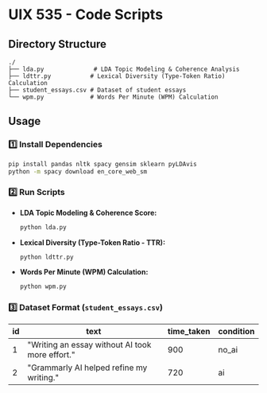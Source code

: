 # **UIX 535 - Code Scripts**

## **Directory Structure**
```
./
├── lda.py              # LDA Topic Modeling & Coherence Analysis
├── ldttr.py           # Lexical Diversity (Type-Token Ratio) Calculation
├── student_essays.csv # Dataset of student essays
└── wpm.py             # Words Per Minute (WPM) Calculation
```

## **Usage**
### **1️⃣ Install Dependencies**
```bash
pip install pandas nltk spacy gensim sklearn pyLDAvis
python -m spacy download en_core_web_sm
```

### **2️⃣ Run Scripts**
- **LDA Topic Modeling & Coherence Score:**
  ```bash
  python lda.py
  ```
- **Lexical Diversity (Type-Token Ratio - TTR):**
  ```bash
  python ldttr.py
  ```
- **Words Per Minute (WPM) Calculation:**
  ```bash
  python wpm.py
  ```

### **3️⃣ Dataset Format (`student_essays.csv`)**

| id | text | time_taken | condition |
|----|------|------------|------------|
| 1  | "Writing an essay without AI took more effort." | 900 | no_ai |
| 2  | "Grammarly AI helped refine my writing." | 720 | ai |
